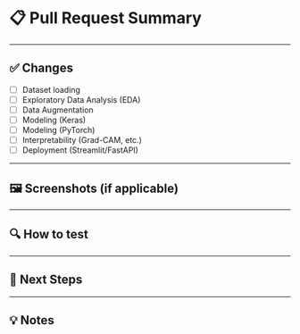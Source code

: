 # 📋 Pull Request Summary

<!-- Briefly describe what this PR does and why. -->

---

## ✅ Changes

- [ ] Dataset loading
- [ ] Exploratory Data Analysis (EDA)
- [ ] Data Augmentation
- [ ] Modeling (Keras)
- [ ] Modeling (PyTorch)
- [ ] Interpretability (Grad-CAM, etc.)
- [ ] Deployment (Streamlit/FastAPI)

<!-- Mark the relevant items and add any specifics below. -->

---

## 🖼️ Screenshots (if applicable)

<!-- Add screenshots or visual outputs here. -->

---

## 🔍 How to test

<!-- Describe how to test or reproduce the changes. -->

---

## 🚀 Next Steps

<!-- Outline any follow-up tasks (e.g., tuning, additional experiments). -->

---

## 💡 Notes

<!-- Optional: Include challenges faced, decisions made, or insights gained. -->
